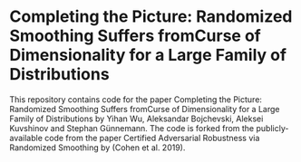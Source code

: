 # Completing the Picture: Randomized Smoothing Suffers fromCurse of Dimensionality for a Large Family of Distributions
This repository contains code for the paper Completing the Picture: Randomized Smoothing Suffers fromCurse of Dimensionality for a Large Family of Distributions by Yihan Wu, Aleksandar Bojchevski, Aleksei Kuvshinov and Stephan Günnemann. The code is forked from the publicly-available code from the paper Certified Adversarial Robustness via Randomized Smoothing by (Cohen et al. 2019).

